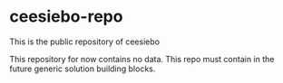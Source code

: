 # ceesiebo-repo
This is the public repository of ceesiebo

This repository for now contains no data. This repo must contain in the future generic solution building blocks.
